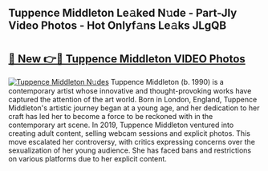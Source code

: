 ## Tuppence Middleton Le𝚊ked N𝚞de - Part-JIy Video Photos - Hot Onlyf𝚊ns Le𝚊ks JLgQB

# <h2><a href="http://ac48756.deff.icu/?id=Tuppence+Middleton">🔗 New 👉🔴 Tuppence Middleton VIDEO Photos</a></h2>

[![Tuppence Middleton N𝚞des](https://i.imgur.com/rIISA9y.gif)](http://ac48756.deff.icu/?id=Tuppence+Middleton)
Tuppence Middleton (b. 1990) is a contemporary artist whose innovative and thought-provoking works have captured the attention of the art world. Born in London, England, Tuppence Middleton's artistic journey began at a young age, and her dedication to her craft has led her to become a force to be reckoned with in the contemporary art scene. In 2019, Tuppence Middleton ventured into creating adult content, selling webcam sessions and explicit photos. This move escalated her controversy, with critics expressing concerns over the sexualization of her young audience. She has faced bans and restrictions on various platforms due to her explicit content.
